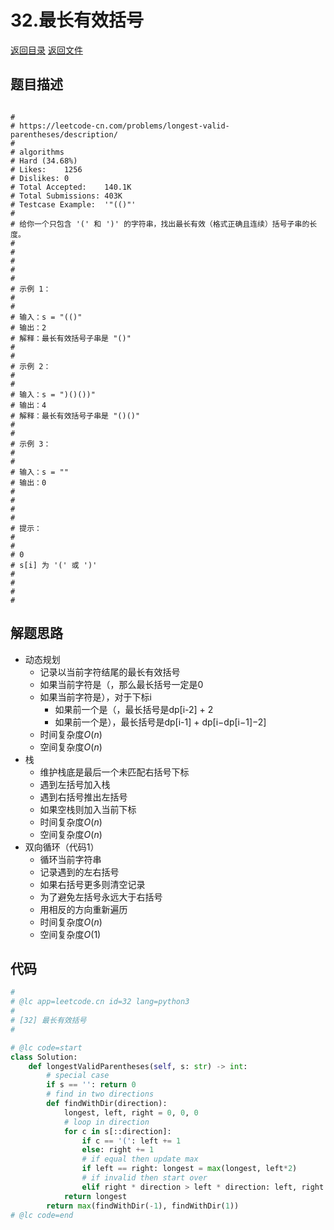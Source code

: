 # 32.最长有效括号
[返回目录](../README.md)  [返回文件](../REWRITE.md)
  
## 题目描述
```

#
# https://leetcode-cn.com/problems/longest-valid-parentheses/description/
#
# algorithms
# Hard (34.68%)
# Likes:    1256
# Dislikes: 0
# Total Accepted:    140.1K
# Total Submissions: 403K
# Testcase Example:  '"(()"'
#
# 给你一个只包含 '(' 和 ')' 的字符串，找出最长有效（格式正确且连续）括号子串的长度。
# 
# 
# 
# 
# 
# 示例 1：
# 
# 
# 输入：s = "(()"
# 输出：2
# 解释：最长有效括号子串是 "()"
# 
# 
# 示例 2：
# 
# 
# 输入：s = ")()())"
# 输出：4
# 解释：最长有效括号子串是 "()()"
# 
# 
# 示例 3：
# 
# 
# 输入：s = ""
# 输出：0
# 
# 
# 
# 
# 提示：
# 
# 
# 0 
# s[i] 为 '(' 或 ')'
# 
# 
# 
# 
```  
  
## 解题思路 
- 动态规划
  - 记录以当前字符结尾的最长有效括号
  - 如果当前字符是（，那么最长括号一定是0
  - 如果当前字符是），对于下标i
    - 如果前一个是（，最长括号是dp[i-2] + 2
    - 如果前一个是），最长括号是dp[i-1] + dp[i−dp[i−1]−2]
  - 时间复杂度$O(n)$
  - 空间复杂度$O(n)$
- 栈
  - 维护栈底是最后一个未匹配右括号下标
  - 遇到左括号加入栈
  - 遇到右括号推出左括号
  - 如果空栈则加入当前下标
  - 时间复杂度$O(n)$
  - 空间复杂度$O(n)$
- 双向循环（代码1）
  - 循环当前字符串
  - 记录遇到的左右括号
  - 如果右括号更多则清空记录
  - 为了避免左括号永远大于右括号
  - 用相反的方向重新遍历
  - 时间复杂度$O(n)$
  - 空间复杂度$O(1)$
  
## 代码
``` py
#
# @lc app=leetcode.cn id=32 lang=python3
#
# [32] 最长有效括号
#

# @lc code=start
class Solution:
    def longestValidParentheses(self, s: str) -> int:
        # special case
        if s == '': return 0
        # find in two directions
        def findWithDir(direction):
            longest, left, right = 0, 0, 0
            # loop in direction
            for c in s[::direction]:
                if c == '(': left += 1
                else: right += 1
                # if equal then update max
                if left == right: longest = max(longest, left*2)
                # if invalid then start over
                elif right * direction > left * direction: left, right = 0, 0
            return longest
        return max(findWithDir(-1), findWithDir(1))
# @lc code=end


```  
  